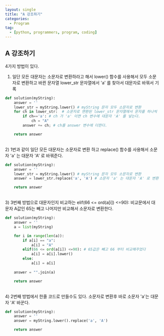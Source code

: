 ```yaml
---
layout: single
title: "A 강조하기"
categories:
  - Program
tag:
  - [python, programmers, program, coding]
---
```


## A 강조하기
4가지 방법이 있다.

1) 일단 모든 대문자는 소문자로 변환하라고 해서 
lower() 함수를 사용해서 모두 소문자로 변환하고
바뀐 문자열 lower_str 문자열에서 'a' 를 찾아서 대문자로 바꿔서 기록
```python
def solution(myString):
    answer = ''
    lower_str = myString.lower() # myString 문자 모두 소문자로 변환
    for ch in lower_str:  # 소문자로 변환된 lower_str 문자열에서 문자를 하나씩 가져온다.
        if ch=='a': # ch 가 'a' 이면 ch 변수에 대문자 'A' 를 넣는다.
            ch = "A"
        answer += ch; # ch를 answer 변수에 더한다.

    return answer
```   
<br />
2) 1번과 같이 일단 모든 대문자는 소문자로 변환 하고
replace() 함수를 사용해서 소문자 'a' 는 대문자 'A' 로 바꿔준다.

```python
def solution(myString):
    answer = ''
    lower_str = myString.lower() # myString 문자 모두 소문자로 변환
    answer = lower_str.replace('a', 'A') # 소문자 'a' 는 대문자 'A' 로 변환

    return answer
```  
<br />
3) 3번째 방법으로 
대문자인지 비교하는 elif(66 <= ord(a[i]) <=90): 비교문에서
대문자 A값인 65는 빼고 나머지만 비교해서 소문자로 변환한다.

```python
def solution(myString):
    answer = ''
    a = list(myString)

    for i in range(len(a)):
        if a[i] == "a":
            a[i] = "A"
        elif(66 <= ord(a[i]) <=90): # 65값은 빼고 66 부터 비교해주었다
            a[i] = a[i].lower()
        else:
            a[i] = a[i]
   
    answer = "".join(a)

    return answer
```

<br />
4) 2번째 방법에서 한줄 코드로 만들수도 있다.  
소문자로 변환후 바로 소문자 'a'는 대문자 'A' 바꾼다.  

```python
def solution(myString):
    answer = ''
    answer = myString.lower().replace('a', 'A')

    return answer
```
